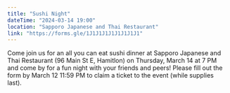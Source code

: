 ```yaml
---
title: "Sushi Night"
dateTime: "2024-03-14 19:00"
location: "Sapporo Japanese and Thai Restaurant"
link: "https://forms.gle/1J1J1J1J1J1J1J1J1"
---
```


Come join us for an all you can  eat sushi dinner at Sapporo Japanese and Thai Restaurant (96 Main St E, Hamitlon) on Thursday, March 14 at 7 PM and come by for a fun night with your friends and peers! Please fill out the form by March 12 11:59 PM to claim a ticket to the event (while supplies last).